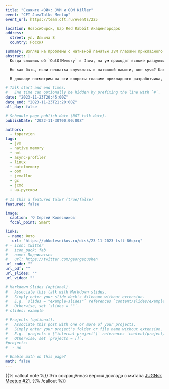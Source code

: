 ```yaml
---
title: "Скажите «Ой»: JVM и OOM Killer"
event: "CFT JavaTalks Meetup"
event_url: https://team.cft.ru/events/225

location: Новосибирск, бар Red Rabbit Академгородок
address:
  street: ул. Ильича 8
  country: Россия

summary: Взгляд на проблемы с нативной памятью JVM глазами прикладного разработчика (сокращённая версия)
abstract: |
  Когда слышишь об `OutOfMemory` в Java, на ум приходят всякие раздувшиеся коллекции, забытый `finally` или тонны бесполезных объектов, почему-то зависших в куче. Для устранения таких причин есть стектрейсы, хип-дампы и другие полезные штуки, но главное – возможность исправить что-то в своём коде.

  Но как быть, если нехватка случилась в нативной памяти, вне кучи? Как определить ее источник? На что можно повлиять, если напрямую с этим не работаешь? Почему вообще такое может произойти, и что делать, чтобы этого избежать?

  В докладе посмотрим на эти вопросы глазами прикладного разработчика, прощупаем JVM **Native Memory Tracking** (и его недостатки), заглянем в устройство oomKiller’а в Linux и познакомимся с инструментами, которые бы уж лучше никогда не пригождались…

# Talk start and end times.
#   End time can optionally be hidden by prefixing the line with `#`.
date: "2023-11-23T20:45:00Z"
date_end: "2023-11-23T21:20:00Z"
all_day: false

# Schedule page publish date (NOT talk date).
publishDate: "2022-11-30T00:00:00Z"

authors:
  - toparvion
tags:
  - jvm
  - native memory
  - nmt
  - async-profiler
  - linux
  - outofmemory
  - oom
  - jemalloc
  - gc
  - jcmd
  - на-русском

# Is this a featured talk? (true/false)
featured: false

image:
  caption: '© Сергей Колесников'
  focal_point: Smart

links:
 - name: Фото
   url: "https://phkolesnikov.ru/disk/23-11-2023-tsft-86qxrq"
# - icon: twitter
#   icon_pack: fab
#   name: Подписаться
#   url: https://twitter.com/georgecushen
url_code: ""
url_pdf: ""
url_slides: ""
url_video: ""

# Markdown Slides (optional).
#   Associate this talk with Markdown slides.
#   Simply enter your slide deck's filename without extension.
#   E.g. `slides = "example-slides"` references `content/slides/example-slides.md`.
#   Otherwise, set `slides = ""`.
# slides: example

# Projects (optional).
#   Associate this post with one or more of your projects.
#   Simply enter your project's folder or file name without extension.
#   E.g. `projects = ["internal-project"]` references `content/project/deep-learning/index.md`.
#   Otherwise, set `projects = []`.
#projects:
#  - no

# Enable math on this page?
math: false
---
```

{{% callout note %}}
Это сокращённая версия доклада с митапа [JUGNsk Meetup #21](/event/2023/jugnsk/).
{{% /callout %}}